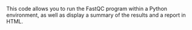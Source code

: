 This code allows you to run the FastQC program within a Python environment, as well as display a summary of the results and a report in HTML.
